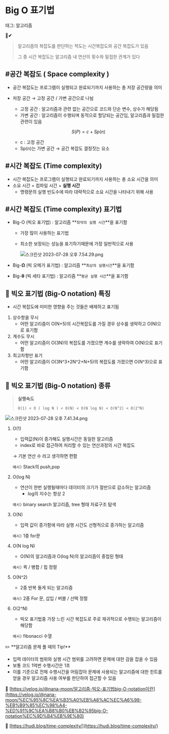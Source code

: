 # Big O 표기법

태그: 알고리즘

**📌✔**

> 알고리즘의 복잡도를 판단하는 척도는 시간복잡도와 공간 복잡도가 있음
> 
> 
> 그 중 시간 복잡도는 알고리즘 내 연산의 횟수와 밀접한 관계가 있다
> 

## #공간 복잡도 ( Space complexity )

- 공간 복잡도는 프로그램이 실행되고 완료되기까지 사용하는 총 저장 공간량을 의미
- 저장 공간 → 고정 공간 / 가변 공간으로 나뉨
    - 고정 공간 : 알고리즘과 관련 없는 공간으로 코드와 단순 변수, 상수가 해당됨
    - 가변 공간 : 알고리즘이 수행되며 동적으로 할당되는 공간임, 알고리즘과 밀접한 관련이 있음
    
    $$
    S(P)=c+Sp(n)
    $$
    
    - c : 고정 공간
    - Sp(n)는 가변 공간 → 공간 복잡도 결정짓는 요소

## #시간 복잡도 (Time complexity)

- 시간 복잡도는 프로그램이 실행되고 완료되기까지 사용하는 총 소요 시간을 의미
- 소요 시간 = 컴파일 시간 + **실행 시간**
    - 명령문의 실행 빈도수에 따라 대략적으로 소요 시간을 나타내기 위해 사용
    

## #시간 복잡도 (Time complexity) 표기법

- Big-O (빅오 표기법) : 알고리즘 **`최악의 실행 시간`**을 표기함
    - 가장 많이 사용하는 표기법
    - 최소한 보장되는 성능을 표기하기때문에 가장 일반적으로 사용
        
        ![스크린샷 2023-07-28 오후 7.54.29.png](Big%20O%20%E1%84%91%E1%85%AD%E1%84%80%E1%85%B5%E1%84%87%E1%85%A5%E1%86%B8%20069dd56c43b74ac3aa1da789b69f5372/%25E1%2584%2589%25E1%2585%25B3%25E1%2584%258F%25E1%2585%25B3%25E1%2584%2585%25E1%2585%25B5%25E1%2586%25AB%25E1%2584%2589%25E1%2585%25A3%25E1%2586%25BA_2023-07-28_%25E1%2584%258B%25E1%2585%25A9%25E1%2584%2592%25E1%2585%25AE_7.54.29.png)
        

- Big-**Ω** (빅 오메가 표기법) : 알고리즘 **`최상의 실행시간`**을 표기함
- Big-**θ** (빅 세타 표기법) : 알고리즘 **`평균 실행 시간`**을 표기함

## **📌 빅오 표기법  (Big-O notation) 특징**

- 시간 복잡도에 미미한 영향을 주는 것들은 배제하고 표기됨
1. 상수항을 무시
    - 어떤 알고리즘이 O(N+5)의 시간복잡도를 가질 경우 상수를 생략하고 O(N)으로 표기함
2.  계수도 무시
    - 어떤 알고리즘이 O(3N)의 복잡도를 가졌으면 계수를 생략하여 O(N)으로 표기함
3. 최고차항만 표기
    - 어떤 알고리즘이 O(3N^3+2N^2+N+5)의 복잡도를 가졌으면 O(N^3)으로 표기함

## **📌 빅오 표기법  (Big-O notation) 종류**

> **실행속도**
> 
> 
> `O(1) < O ( log N ) < O(N) < O(N log N) < O(N^2) < O(2^N)`
> 

![스크린샷 2023-07-28 오후 7.41.34.png](Big%20O%20%E1%84%91%E1%85%AD%E1%84%80%E1%85%B5%E1%84%87%E1%85%A5%E1%86%B8%20069dd56c43b74ac3aa1da789b69f5372/%25E1%2584%2589%25E1%2585%25B3%25E1%2584%258F%25E1%2585%25B3%25E1%2584%2585%25E1%2585%25B5%25E1%2586%25AB%25E1%2584%2589%25E1%2585%25A3%25E1%2586%25BA_2023-07-28_%25E1%2584%258B%25E1%2585%25A9%25E1%2584%2592%25E1%2585%25AE_7.41.34.png)

1. O(1)
    - 입력값(N)이 증가해도 실행시간은 동일한 알고리즘
    - index로 바로 접근하여 처리할 수 있는 연산과정의 시간 복잡도
    
    → 기본 연산 수 라고 생각하면 편함
    
    `예시)` Stack의 push,pop
    

1. O(log N)
    - 연산이 한번 실행될때마다 데이터의 크기가 절반으로 감소하는 알고리즘
        - log의 지수는 항상 2
    
    `예시)` binary search 알고리즘, tree 형태 자료구조 탐색
    

1. O(N)
    - 입력 값이 증가함에 따라 실행 시간도 선형적으로 증가하는 알고리즘
    
    `예시)` 1중 for문
    

1. O(N log N)
    - O(N)의 알고리즘과 O(log N)의 알고리즘이 중첩된 형태
    
    `예시)` 퀵 / 병합 / 힙 정렬
    

1. O(N^2)
    - 2중 반복 돌게 되는 알고리즘
    
    `예시)` 2중 For 문, 삽입 / 버블 / 선택 정렬
    

1. O(2^N)
    - 빅오 표기법중 가장 느린 시간 복잡도로 주로 재귀적으로 수행되는 알고리즘이 해당함
    
    `예시)` fibonacci 수열
    

<aside>
✏️ **알고리즘 문제 풀 때의 Tip!**

- 입력 데이터의 범위와 실행 시간 범위를 고려하면 문제에 대한 감을 잡을 수 있음
- 보통 코드 1억번 수행시간은 1초
- 이를 기준으로 전체 수행시간을 어림잡아 문제에 사용되는 알고리즘에 대한 힌트를 얻을 경우 알고리즘 사용 여부를 판단하여 접근할 수 있음
</aside>

🔗 [https://velog.io/@nana-moon/알고리즘-빅오-표기법big-O-notation이란](https://velog.io/@nana-moon/%EC%95%8C%EA%B3%A0%EB%A6%AC%EC%A6%98-%EB%B9%85%EC%98%A4-%ED%91%9C%EA%B8%B0%EB%B2%95big-O-notation%EC%9D%B4%EB%9E%80)

🔗 [https://hudi.blog/time-complexity/](https://hudi.blog/time-complexity/)